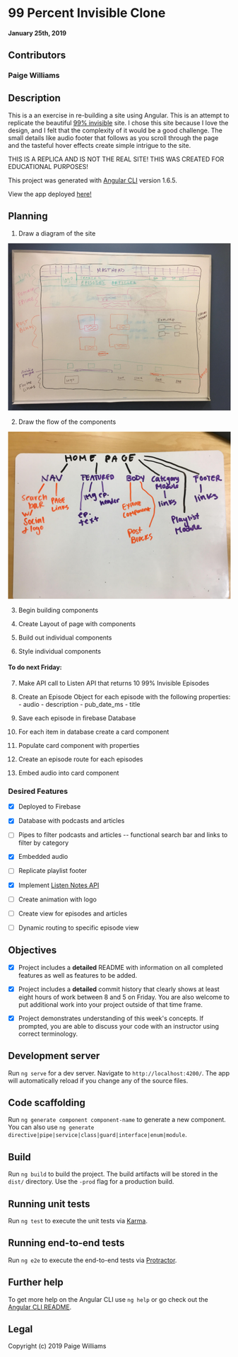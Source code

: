 #  99 Percent Invisible Clone

#### January 25th, 2019

## Contributors

### **Paige Williams**

## Description

This is a an exercise in re-building a site using Angular. This is an attempt to replicate the beautiful [99% invisible](https://99percentinvisible.org/) site. I chose this site because I love the design, and I felt that the complexity of it would be a good challenge. The small details like audio footer that follows as you scroll through the page and the tasteful hover effects create simple intrigue to the site.

THIS IS A REPLICA AND IS NOT THE REAL SITE! THIS WAS CREATED FOR EDUCATIONAL PURPOSES!

This project was generated with [Angular CLI](https://github.com/angular/angular-cli) version 1.6.5.

View the app deployed [here!](https://percent-invisible.firebaseapp.com/)

## Planning

  1. Draw a diagram of the site

  ![alt text](https://github.com/paigewilliams/99-percent-invisible/blob/master/layout-design.jpg)

  2. Draw the flow of the components

  ![alt text](https://github.com/paigewilliams/99-percent-invisible/blob/master/components-flow.jpg)

  3. Begin building components

  4. Create Layout of page with components

  5. Build out individual components

  6. Style individual components

  #### To do next Friday:


  7. Make API call to Listen API that returns 10 99% Invisible Episodes

  8. Create an Episode Object for each episode with the following properties:
    - audio
    - description
    - pub_date_ms
    - title

  9. Save each episode in firebase Database

  10. For each item in database create a card component

  11. Populate card component with properties

  12. Create an episode route for each episodes

  13. Embed audio into card component  


### Desired Features

- [x] Deployed to Firebase
- [x] Database with podcasts and articles
- [ ] Pipes to filter podcasts and articles -- functional search bar and links to filter by category
- [x] Embedded audio
- [ ] Replicate playlist footer
- [x] Implement [Listen Notes API](https://www.listennotes.com/api/)
- [ ] Create animation with logo
- [ ] Create view for episodes and articles
- [ ] Dynamic routing to specific episode view


## Objectives

- [x] Project includes a **detailed** README with information on all completed features as well as features to be added.
- [x] Project includes a **detailed** commit history that clearly shows at least eight hours of work between 8 and 5 on Friday. You are also welcome to put additional work into your project outside of that time frame.
- [x] Project demonstrates understanding of this week's concepts. If prompted, you are able to discuss your code with an instructor using correct terminology.


## Development server

Run `ng serve` for a dev server. Navigate to `http://localhost:4200/`. The app will automatically reload if you change any of the source files.

## Code scaffolding

Run `ng generate component component-name` to generate a new component. You can also use `ng generate directive|pipe|service|class|guard|interface|enum|module`.

## Build

Run `ng build` to build the project. The build artifacts will be stored in the `dist/` directory. Use the `-prod` flag for a production build.

## Running unit tests

Run `ng test` to execute the unit tests via [Karma](https://karma-runner.github.io).

## Running end-to-end tests

Run `ng e2e` to execute the end-to-end tests via [Protractor](http://www.protractortest.org/).

## Further help

To get more help on the Angular CLI use `ng help` or go check out the [Angular CLI README](https://github.com/angular/angular-cli/blob/master/README.md).

## Legal

Copyright (c) 2019 Paige Williams
